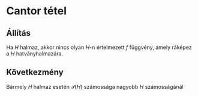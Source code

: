 # Cantor tétel

## Állítás
Ha $H$ halmaz, akkor nincs olyan $H$-n értelmezett $f$ függvény, amely ráképez a $H$ hatványhalmazára.

## Következmény
Bármely $H$ halmaz esetén $\mathcal{P}(H)$ számossága nagyobb $H$ számosságánál
